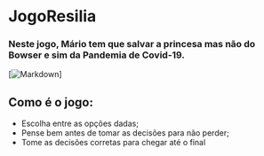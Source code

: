 # JogoResilia

### Neste jogo,  Mário tem que salvar a princesa mas não do Bowser e sim da Pandemia de Covid-19.


[![Markdown](https://gph.is/2OtD3mw)]
    
## Como é o jogo:  
- Escolha entre as opções dadas;  
- Pense bem antes de tomar as decisões para não perder;
- Tome as decisões corretas para chegar até o final
